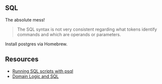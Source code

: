 ## SQL

The absolute mess!

> The SQL syntax is not very consistent regarding what tokens identify commands and which are operands or parameters.

Install postgres via Homebrew.

## Resources

- [Running SQL scripts with psql](https://goo.gl/4Zg947)
- [Domain Logic and SQL](https://goo.gl/Q2iBjC)